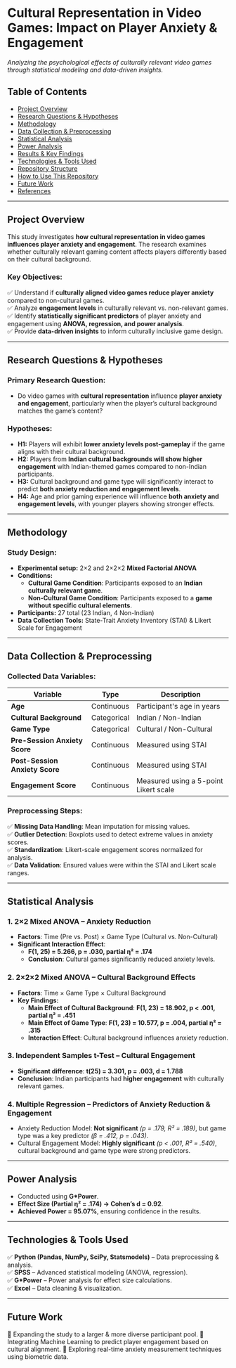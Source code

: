 # Cultural Representation in Video Games: Impact on Player Anxiety & Engagement
*Analyzing the psychological effects of culturally relevant video games through statistical modeling and data-driven insights.*

## Table of Contents
- [Project Overview](#project-overview)
- [Research Questions & Hypotheses](#research-questions--hypotheses)
- [Methodology](#methodology)
- [Data Collection & Preprocessing](#data-collection--preprocessing)
- [Statistical Analysis](#statistical-analysis)
- [Power Analysis](#power-analysis)
- [Results & Key Findings](#results--key-findings)
- [Technologies & Tools Used](#technologies--tools-used)
- [Repository Structure](#repository-structure)
- [How to Use This Repository](#how-to-use-this-repository)
- [Future Work](#future-work)
- [References](#references)

---

## Project Overview
This study investigates **how cultural representation in video games influences player anxiety and engagement**. The research examines whether culturally relevant gaming content affects players differently based on their cultural background.

### Key Objectives:
✅ Understand if **culturally aligned video games reduce player anxiety** compared to non-cultural games.  
✅ Analyze **engagement levels** in culturally relevant vs. non-relevant games.  
✅ Identify **statistically significant predictors** of player anxiety and engagement using **ANOVA, regression, and power analysis**.  
✅ Provide **data-driven insights** to inform culturally inclusive game design.  

---

## Research Questions & Hypotheses

### Primary Research Question:
- Do video games with **cultural representation** influence **player anxiety and engagement**, particularly when the player’s cultural background matches the game’s content?

### Hypotheses:
- **H1:** Players will exhibit **lower anxiety levels post-gameplay** if the game aligns with their cultural background.
- **H2:** Players from **Indian cultural backgrounds will show higher engagement** with Indian-themed games compared to non-Indian participants.
- **H3:** Cultural background and game type will significantly interact to predict **both anxiety reduction and engagement levels**.
- **H4:** Age and prior gaming experience will influence **both anxiety and engagement levels**, with younger players showing stronger effects.

---

## Methodology

### Study Design:
- **Experimental setup:** 2×2 and 2×2×2 **Mixed Factorial ANOVA**
- **Conditions:**
  - **Cultural Game Condition**: Participants exposed to an **Indian culturally relevant game**.
  - **Non-Cultural Game Condition**: Participants exposed to a **game without specific cultural elements**.
- **Participants:** 27 total (23 Indian, 4 Non-Indian)
- **Data Collection Tools:** State-Trait Anxiety Inventory (STAI) & Likert Scale for Engagement

---

## Data Collection & Preprocessing

### Collected Data Variables:
| Variable | Type | Description |
|----------|------|-------------|
| **Age** | Continuous | Participant's age in years |
| **Cultural Background** | Categorical | Indian / Non-Indian |
| **Game Type** | Categorical | Cultural / Non-Cultural |
| **Pre-Session Anxiety Score** | Continuous | Measured using STAI |
| **Post-Session Anxiety Score** | Continuous | Measured using STAI |
| **Engagement Score** | Continuous | Measured using a 5-point Likert scale |

### Preprocessing Steps:
✅ **Missing Data Handling**: Mean imputation for missing values.  
✅ **Outlier Detection**: Boxplots used to detect extreme values in anxiety scores.  
✅ **Standardization**: Likert-scale engagement scores normalized for analysis.  
✅ **Data Validation**: Ensured values were within the STAI and Likert scale ranges.  

---

## Statistical Analysis

### 1. 2×2 Mixed ANOVA – Anxiety Reduction
- **Factors**: Time (Pre vs. Post) × Game Type (Cultural vs. Non-Cultural)
- **Significant Interaction Effect**:  
  - **F(1, 25) = 5.266, p = .030, partial η² = .174**
  - **Conclusion**: Cultural games significantly reduced anxiety levels.

### 2. 2×2×2 Mixed ANOVA – Cultural Background Effects
- **Factors**: Time × Game Type × Cultural Background
- **Key Findings:**  
  - **Main Effect of Cultural Background**: **F(1, 23) = 18.902, p < .001, partial η² = .451**  
  - **Main Effect of Game Type**: **F(1, 23) = 10.577, p = .004, partial η² = .315**  
  - **Interaction Effect**: Cultural background influences anxiety reduction.

### 3. Independent Samples t-Test – Cultural Engagement
- **Significant difference**: **t(25) = 3.301, p = .003, d = 1.788**
- **Conclusion**: Indian participants had **higher engagement** with culturally relevant games.

### 4. Multiple Regression – Predictors of Anxiety Reduction & Engagement
- Anxiety Reduction Model: **Not significant** *(p = .179, R² = .189)*, but game type was a key predictor *(β = .412, p = .043)*.
- Cultural Engagement Model: **Highly significant** *(p < .001, R² = .540)*, cultural background and game type were strong predictors.

---

## Power Analysis
- Conducted using **G*Power**.
- **Effect Size (Partial η² = .174) → Cohen’s d = 0.92**.
- **Achieved Power = 95.07%**, ensuring confidence in the results.

---

## Technologies & Tools Used
✅ **Python (Pandas, NumPy, SciPy, Statsmodels)** – Data preprocessing & analysis.  
✅ **SPSS** – Advanced statistical modeling (ANOVA, regression).  
✅ **G*Power** – Power analysis for effect size calculations.  
✅ **Excel** – Data cleaning & visualization.  

---

<!-- ## Repository Structure

📂 CulturalGamingImpact
│── 📜 README.md (Project Overview & Documentation)
│── 📂 Data (Raw & Processed Experimental Data)
│── 📂 Notebooks (Jupyter Notebooks for Analysis)
│── 📂 SPSS_Outputs (Statistical Test Results)
│── 📂 Power_Analysis (G*Power screenshots & calculations)
│── 📜 cultural_gaming_analysis.ipynb (Main Python Script)
│── 📜 results_summary.pdf (Formatted Report with Findings) -->

## Future Work
🚀 Expanding the study to a larger & more diverse participant pool.
🚀 Integrating Machine Learning to predict player engagement based on cultural alignment.
🚀 Exploring real-time anxiety measurement techniques using biometric data.